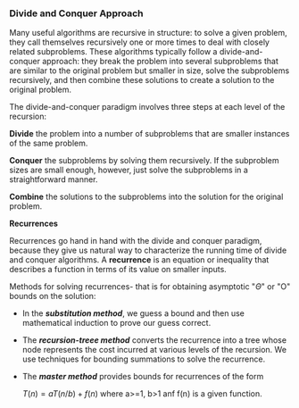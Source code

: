 ### Divide and Conquer Approach

Many useful algorithms are recursive in structure: to solve a given problem, they
call themselves recursively one or more times to deal with closely related subproblems.
These algorithms typically follow a divide-and-conquer approach: they
break the problem into several subproblems that are similar to the original problem
but smaller in size, solve the subproblems recursively, and then combine these
solutions to create a solution to the original problem.

The divide-and-conquer paradigm involves three steps at each level of the recursion:

**Divide** the problem into a number of subproblems that are smaller instances of the
same problem.

**Conquer** the subproblems by solving them recursively. If the subproblem sizes are
small enough, however, just solve the subproblems in a straightforward manner.

**Combine** the solutions to the subproblems into the solution for the original problem.


**Recurrences**

Recurrences go hand in hand with the divide and conquer paradigm, because they give us natural way to  characterize the running time of divide and conquer algorithms. A **recurrence** is an equation or inequality that describes a function in terms of its value on smaller inputs.

Methods for solving recurrences- that is for obtaining asymptotic "$\Theta$" or "O" bounds on the solution:

- In the ***substitution method***, we guess a bound and then use mathematical induction to prove our guess correct.
- The ***recursion-treee method*** converts the recurrence into a tree whose node represents the cost incurred at various levels of the recursion. We use techniques for bounding summations to solve the recurrence.

- The ***master method*** provides bounds for recurrences of the form

    $T(n) = aT(n/b) + f(n)$
where a>=1, b>1 anf f(n) is a given function.